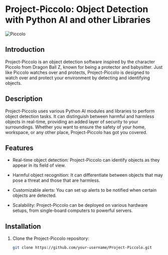 # Project-Piccolo: Object Detection with Python AI and other Libraries

![Piccolo](https://www.looper.com/img/gallery/the-untold-truth-of-piccolo/l-intro-1661962971.jpg)

## Introduction

Project-Piccolo is an object detection software inspired by the character Piccolo from Dragon Ball Z, known for being a protector and babysitter. Just like Piccolo watches over and protects, Project-Piccolo is designed to watch over and protect your environment by detecting and identifying objects.

## Description

Project-Piccolo uses various Python AI modules and libraries to perform object detection tasks. It can distinguish between harmful and harmless objects in real-time, providing an added layer of security to your surroundings. Whether you want to ensure the safety of your home, workspace, or any other place, Project-Piccolo has got you covered.

## Features

- Real-time object detection: Project-Piccolo can identify objects as they appear in its field of view.

- Harmful object recognition: It can differentiate between objects that may pose a threat and those that are harmless.

- Customizable alerts: You can set up alerts to be notified when certain objects are detected.

- Scalability: Project-Piccolo can be deployed on various hardware setups, from single-board computers to powerful servers.

## Installation

1. Clone the Project-Piccolo repository:

   ```bash
   git clone https://github.com/your-username/Project-Piccolo.git

